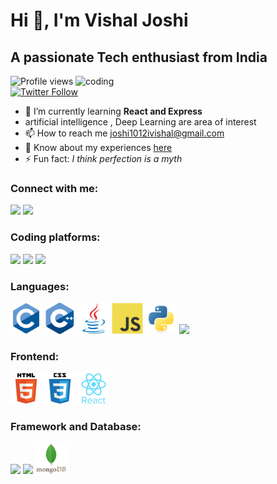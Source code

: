 <!DOCTYPE html>
<html lang="en">
<head>
<meta charset="UTF-8">
<meta name="viewport" content="width=device-width, initial-scale=1.0">

# Hi 👋, I'm Vishal Joshi
## A passionate Tech enthusiast from India

<img align="right" alt="coding" width="400" src="https://gifdb.com/images/thumbnail/animated-programmer-guy-coding-790a0bs8e8thpisg.gif">

![Profile views](https://komarev.com/ghpvc/?username=vishaliiitbh&label=Profile%20views&color=0e75b6&style=flat)
[![Twitter Follow](https://img.shields.io/twitter/follow/?logo=twitter&style=for-the-badge)](https://twitter.com/)

- 🌱 I’m currently learning **React and Express**
-    artificial intelligence , Deep Learning are area of interest
- 📫 How to reach me [joshi1012ivishal@gmail.com](mailto:joshi1012ivishal@gmail.com)
- 📄 Know about my experiences [here](https://drive.google.com/file/d/1xm9KEg82HLCqN9Ht1YcMk51T-qLX7oNM/view?usp=sharing)
- ⚡ Fun fact: *I think perfection is a myth*

### Connect with me:
[<img src="https://raw.githubusercontent.com/rahuldkjain/github-profile-readme-generator/master/src/images/icons/Social/linked-in-alt.svg" width="50" />](https://linkedin.com/in/https://www.linkedin.com/in/vishal-joshi1012)
[<img src="https://raw.githubusercontent.com/rahuldkjain/github-profile-readme-generator/master/src/images/icons/Social/instagram.svg" width="50" />](https://www.instagram.com/patit_soul/)

### Coding platforms:
<div class="icon-row">
    <img src="https://yt3.googleusercontent.com/Lkx3tvgHdRADC3wXQ5TfJZRTeH4nboEPA_-eJChOZ6jRkOdY35lcg014Whj36rHFXhrHY1T_4cs=s900-c-k-c0x00ffffff-no-rj" width="50">
    <img src="https://raw.githubusercontent.com/rahuldkjain/github-profile-readme-generator/master/src/images/icons/Social/leet-code.svg" width="50">
    <img src="https://raw.githubusercontent.com/rahuldkjain/github-profile-readme-generator/master/src/images/icons/Social/geeks-for-geeks.svg" width="50">
</div>

### Languages:
<div class="icon-row">
    <img src="https://raw.githubusercontent.com/devicons/devicon/master/icons/c/c-original.svg" width="50" >
    <img src="https://raw.githubusercontent.com/devicons/devicon/master/icons/cplusplus/cplusplus-original.svg" width="50">
    <img src="https://raw.githubusercontent.com/devicons/devicon/master/icons/java/java-original.svg" width="50" >
    <img src="https://raw.githubusercontent.com/devicons/devicon/master/icons/javascript/javascript-original.svg" width="50">
    <img src="https://raw.githubusercontent.com/devicons/devicon/master/icons/python/python-original.svg" width="50" >
    <img src="[https://raw.githubusercontent.com/devicons/devicon/master/icons/python/python-original.svg](https://www.google.com/url?sa=i&url=https%3A%2F%2Fwww.pngwing.com%2Fen%2Ffree-png-howjx&psig=AOvVaw08sd5qYp5VtT2_m_a05ick&ust=1716368390921000&source=images&cd=vfe&opi=89978449&ved=0CBIQjRxqFwoTCIDPubWxnoYDFQAAAAAdAAAAABAE)" width="50" >
</div>

### Frontend:
<div class="icon-row">
    <img src="https://raw.githubusercontent.com/devicons/devicon/master/icons/html5/html5-original-wordmark.svg" width="50" >
    <img src="https://raw.githubusercontent.com/devicons/devicon/master/icons/css3/css3-original-wordmark.svg" width="50" >
    <img src="https://raw.githubusercontent.com/devicons/devicon/master/icons/react/react-original-wordmark.svg" width="50" >
</div>

### Framework and Database:
<div class="icon-row">
    <img src="https://cdn.worldvectorlogo.com/logos/django.svg" width="50" >
    <img src="https://www.vectorlogo.zone/logos/pocoo_flask/pocoo_flask-icon.svg" width="50" >
    <img src="https://raw.githubusercontent.com/devicons/devicon/master/icons/mongodb/mongodb-original-wordmark.svg" width="50" >
</div>
</body>
</html>
